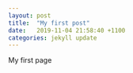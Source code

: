 ```yaml
---
layout: post
title:  "My first post"
date:   2019-11-04 21:58:40 +1100
categories: jekyll update
---
```

My first page 